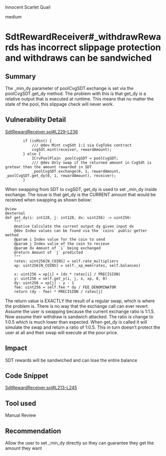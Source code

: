 Innocent Scarlet Quail

medium

# SdtRewardReceiver#_withdrawRewards has incorrect slippage protection and withdraws can be sandwiched

## Summary

The _min_dy parameter of poolCvgSDT.exchange is set via the poolCvgSDT.get_dy method. The problem with this is that get_dy is a relative output that is executed at runtime. This means that no matter the state of the pool, this slippage check will never work.

## Vulnerability Detail

[SdtRewardReceiver.sol#L229-L236](https://github.com/sherlock-audit/2023-11-convergence/blob/main/sherlock-cvg/contracts/Staking/StakeDAO/SdtRewardReceiver.sol#L229-L236)

            if (isMint) {
                /// @dev Mint cvgSdt 1:1 via CvgToke contract
                cvgSdt.mint(receiver, rewardAmount);
            } else {
                ICrvPoolPlain _poolCvgSDT = poolCvgSDT;
                /// @dev Only swap if the returned amount in CvgSdt is gretear than the amount rewarded in SDT
                _poolCvgSDT.exchange(0, 1, rewardAmount, _poolCvgSDT.get_dy(0, 1, rewardAmount), receiver);
            }

When swapping from SDT to cvgSDT, get_dy is used to set _min_dy inside exchange. The issue is that get_dy is the CURRENT amount that would be received when swapping as shown below:

    @view
    @external
    def get_dy(i: int128, j: int128, dx: uint256) -> uint256:
        """
        @notice Calculate the current output dy given input dx
        @dev Index values can be found via the `coins` public getter method
        @param i Index value for the coin to send
        @param j Index valie of the coin to recieve
        @param dx Amount of `i` being exchanged
        @return Amount of `j` predicted
        """
        rates: uint256[N_COINS] = self.rate_multipliers
        xp: uint256[N_COINS] = self._xp_mem(rates, self.balances)
    
        x: uint256 = xp[i] + (dx * rates[i] / PRECISION)
        y: uint256 = self.get_y(i, j, x, xp, 0, 0)
        dy: uint256 = xp[j] - y - 1
        fee: uint256 = self.fee * dy / FEE_DENOMINATOR
        return (dy - fee) * PRECISION / rates[j]

The return value is EXACTLY the result of a regular swap, which is where the problem is. There is no way that the exchange call can ever revert. Assume the user is swapping because the current exchange ratio is 1:1.5. Now assume their withdraw is sandwich attacked. The ratio is change to 1:0.5 which is much lower than expected. When get_dy is called it will simulate the swap and return a ratio of 1:0.5. This in turn doesn't protect the user at all and their swap will execute at the poor price.

## Impact

SDT rewards will be sandwiched and can lose the entire balance

## Code Snippet

[SdtRewardReceiver.sol#L213-L245](https://github.com/sherlock-audit/2023-11-convergence/blob/main/sherlock-cvg/contracts/Staking/StakeDAO/SdtRewardReceiver.sol#L213-L245)

## Tool used

Manual Review

## Recommendation

Allow the user to set _min_dy directly so they can guarantee they get the amount they want